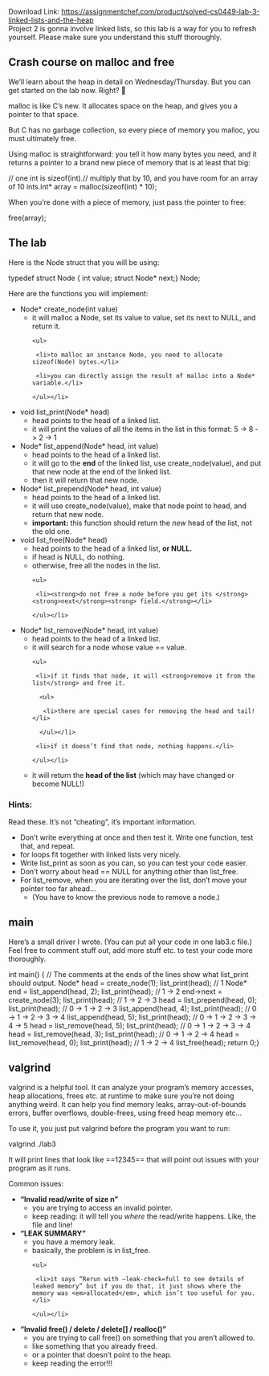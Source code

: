 Download Link: https://assignmentchef.com/product/solved-cs0449-lab-3-linked-lists-and-the-heap
<br>
Project 2 is gonna involve linked lists, so this lab is a way for you to refresh yourself. Please make sure you understand this stuff thoroughly.

<h2>Crash course on malloc and free</h2>

We’ll learn about the heap in detail on Wednesday/Thursday. But you can get started on the lab now. Right? &#x1f642;

malloc is like C’s new. It allocates space on the heap, and gives you a pointer to that space.

But C has no garbage collection, so every piece of memory you malloc, you must ultimately free.

Using malloc is straightforward: you tell it how many bytes you need, and it returns a pointer to a brand new piece of memory that is at least that big:

// one int is sizeof(int).// multiply that by 10, and you have room for an array of 10 ints.int* array = malloc(sizeof(int) * 10);

When you’re done with a piece of memory, just pass the pointer to free:

free(array);

<h2>The lab</h2>

Here is the Node struct that you will be using:

typedef struct Node {        int value;        struct Node* next;} Node;

Here are the functions you will implement:

<ul>

 <li>Node* create_node(int value)

  <ul>

   <li>it will malloc a Node, set its value to value, set its next to NULL, and return it.

    <ul>

     <li>to malloc an instance Node, you need to allocate sizeof(Node) bytes.</li>

     <li>you can directly assign the result of malloc into a Node* variable.</li>

    </ul></li>

  </ul></li>

 <li>void list_print(Node* head)

  <ul>

   <li>head points to the head of a linked list.</li>

   <li>it will print the values of all the items in the list in this format: 5 -&gt; 8 -&gt; 2 -&gt; 1</li>

  </ul></li>

 <li>Node* list_append(Node* head, int value)

  <ul>

   <li>head points to the head of a linked list.</li>

   <li>it will go to the <strong>end</strong> of the linked list, use create_node(value), and put that new node at the end of the linked list.</li>

   <li>then it will return that new node.</li>

  </ul></li>

 <li>Node* list_prepend(Node* head, int value)

  <ul>

   <li>head points to the head of a linked list.</li>

   <li>it will use create_node(value), make that node point to head, and return that new node.</li>

   <li><strong>important:</strong> this function should return the <em>new</em> head of the list, not the old one.</li>

  </ul></li>

 <li>void list_free(Node* head)

  <ul>

   <li>head points to the head of a linked list, <strong>or NULL.</strong></li>

   <li>if head is NULL, do nothing.</li>

   <li>otherwise, free all the nodes in the list.

    <ul>

     <li><strong>do not free a node before you get its </strong><strong>next</strong><strong> field.</strong></li>

    </ul></li>

  </ul></li>

 <li>Node* list_remove(Node* head, int value)

  <ul>

   <li>head points to the head of a linked list.</li>

   <li>it will search for a node whose value == value.

    <ul>

     <li>if it finds that node, it will <strong>remove it from the list</strong> and free it.

      <ul>

       <li>there are special cases for removing the head and tail!</li>

      </ul></li>

     <li>if it doesn’t find that node, nothing happens.</li>

    </ul></li>

   <li>it will return the <strong>head of the list</strong> (which may have changed or become NULL!)</li>

  </ul></li>

</ul>

<h3>Hints:</h3>

Read these. It’s not “cheating”, it’s important information.

<ul>

 <li>Don’t write everything at once and then test it. Write one function, test that, and repeat.</li>

 <li>for loops fit together with linked lists very nicely.</li>

 <li>Write list_print as soon as you can, so you can test your code easier.</li>

 <li>Don’t worry about head == NULL for anything other than list_free.</li>

 <li>For list_remove, when you are iterating over the list, don’t move your pointer too far ahead…

  <ul>

   <li>(You have to know the previous node to remove a node.)</li>

  </ul></li>

</ul>

<h2>main</h2>

Here’s a small driver I wrote. (You can put all your code in one lab3.c file.) Feel free to comment stuff out, add more stuff etc. to test your code more thoroughly.

int main() {        // The comments at the ends of the lines show what list_print should output.        Node* head = create_node(1);        list_print(head);                  // 1        Node* end = list_append(head, 2);        list_print(head);                  // 1 -&gt; 2        end-&gt;next = create_node(3);        list_print(head);                  // 1 -&gt; 2 -&gt; 3        head = list_prepend(head, 0);        list_print(head);                  // 0 -&gt; 1 -&gt; 2 -&gt; 3        list_append(head, 4);        list_print(head);                  // 0 -&gt; 1 -&gt; 2 -&gt; 3 -&gt; 4        list_append(head, 5);        list_print(head);                  // 0 -&gt; 1 -&gt; 2 -&gt; 3 -&gt; 4 -&gt; 5         head = list_remove(head, 5);        list_print(head);                  // 0 -&gt; 1 -&gt; 2 -&gt; 3 -&gt; 4        head = list_remove(head, 3);        list_print(head);                  // 0 -&gt; 1 -&gt; 2 -&gt; 4        head = list_remove(head, 0);        list_print(head);                  // 1 -&gt; 2 -&gt; 4         list_free(head);         return 0;}

<h2>valgrind</h2>

valgrind is a helpful tool. It can analyze your program’s memory accesses, heap allocations, frees etc. at runtime to make sure you’re not doing anything weird. It can help you find memory leaks, array-out-of-bounds errors, buffer overflows, double-frees, using freed heap memory etc…

To use it, you just put valgrind before the program you want to run:

valgrind ./lab3

It will print lines that look like ==12345== that will point out issues with your program as it runs.

Common issues:

<ul>

 <li><strong>“Invalid read/write of size n”</strong>

  <ul>

   <li>you are trying to access an invalid pointer.</li>

   <li>keep reading: it will tell you <em>where</em> the read/write happens. Like, the file and line!</li>

  </ul></li>

 <li><strong>“LEAK SUMMARY”</strong>

  <ul>

   <li>you have a memory leak.</li>

   <li>basically, the problem is in list_free.

    <ul>

     <li>it says “Rerun with –leak-check=full to see details of leaked memory” but if you do that, it just shows where the memory was <em>allocated</em>, which isn’t too useful for you.</li>

    </ul></li>

  </ul></li>

 <li><strong>“Invalid free() / delete / delete[] / realloc()”</strong>

  <ul>

   <li>you are trying to call free() on something that you aren’t allowed to.</li>

   <li>like something that you already freed.</li>

   <li>or a pointer that doesn’t point to the heap.</li>

   <li>keep reading the error!!!</li>

  </ul></li>

</ul>